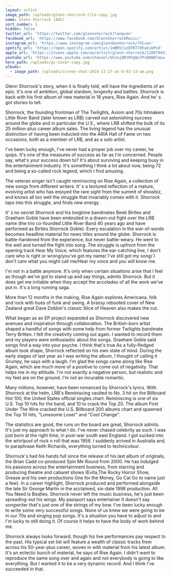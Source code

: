 ```yaml
---
layout: artist
image_path: /uploads/glenn-shorrock-tile-copy.jpg
name: Glenn Shorrock (AUS)
sort_number: 1
hidden: false
twitter_url: 'https://twitter.com/glennshorrock?lang=en'
facebook_url: 'https://www.facebook.com/GlennShorrockMusic/'
instagram_url: 'https://www.instagram.com/glennboshorrock/?hl=en'
spotify_url: 'https://open.spotify.com/artist/1mBRVjszEFRT7OhukskPnX'
apple_url: 'https://itunes.apple.com/au/artist/glenn-shorrock/118979433'
youtube_url: 'https://www.youtube.com/channel/UCnoj8RtRVgQufPcBANOlmLw'
hero_path: /uploads/gs-cover-copy.jpg
albums:
  - image_path: /uploads/screen-shot-2018-11-27-at-8-02-13-am.png
---
```


Glenn Shorrock's story, when it is finally told, will have the ingredients of an epic. It's one of ambition, global stardom, longevity and battles. Shorrock is back with his first album of new material in 16 years, Rise Again. And he' s got stories to tell.

Shorrock, the founding frontman of The Twilights, Axiom and 70s hitmakers Little River Band (later known as LRB) carved out astonishing success around the globe and in particular the U.S., where LRB shifted the bulk of its 25 million-plus career album sales. The living legend has the unusual distinction of having been inducted into the ARIA Hall of Fame on two occasions, both as a member of LRB, and as a solo artist. 

I've been lucky enough, I've never had a proper job over my career, he quips. It's one of the measures of success as far as I'm concerned. People say, what's your success down to? It's about surviving and keeping busy in the entertainment industry. It's something I think a lot about now, being 72 and being a so-called rock legend, which I find amusing.

The veteran singer isn't caught reminiscing on Rise Again, a collection of new songs from different writers. It' s a textured reflection of a mature, evolving artist who has enjoyed the rare sight from the summit of showbiz, and knows all too well the struggle that invariably comes with it. Shorrock taps into this struggle, and finds new energy.

It' s no secret Shorrock and his longtime bandmates Beeb Birtles and Graeham Goble have been embroiled in a drawn-out fight over the LRB name (the trio co-founded Little River Band 40 years ago and have performed as Birtles Shorrock Goble). Every escalation in the war-of-words becomes headline material for news titles around the globe. Shorrock is battle-hardened from the experience, but never battle-weary. He went to the well and turned the fight into song. The struggle is upfront from the opening track Hear My Voice, which features the ear-catching line, I don't care who is right or wrong/you've got my name/ I've still got my song/ I don't care what you might call me/Hear my voice and you will know me.

I'm not in a battle anymore. It's only when certain situations arise that I feel as though we've got to stand up and say things, admits Shorrock. But it does get me irritable when they accept the accolades of all the work we've put in. It's a long running saga.

More than 12 months in the making, Rise Again explores Americana, folk and rock with hues of funk and swing. A brassy rebooted cover of New Zealand great Dave Dobbin's classic Slice of Heaven also makes the cut.

What began as an EP project expanded as Shorrock discovered new avenues and inspiration through collaboration. The British-born artist shaped a handful of songs with some help from former Twilights bandmate Terry Britten. I felt the creativity coming out again. I wanted to record them and my players were enthusiastic about the songs. Graeham Goble said songs find a way into your psyche. I think that's true.As a fully-fledged album took shape, Shorrock reflected on his own state of mind. During the early stages of last year as I was writing the album, I thought of calling it Grumpy, he says with a laugh. I'm glad the songs came along like Rise Again, which are much more of a positive to come out of negativity. That helps me in my attitude. I'm not exactly a negative person, but realistic and my feet are on the ground. I'm not an incurable romantic.

Many millions, however, have been romanced by Shorrock's lyrics. With Shorrock at the helm, LRB's Reminiscing vaulted to No. 3 hit on the Billboard Hot 100, the United States official singles chart. Reminiscing is one of six U.S. Top 10 hits for the band, and 10 to crack the Top 20. The album First Under The Wire cracked the U.S. Billboard 200 albums chart and spawned the Top 10 hits, "Lonesome Loser" and "Cool Change".

The statistics are good, the runs on the board are great, Shorrock admits. It's just my approach to what I do. I've never chased celebrity as such. I was just born at the right time, in post-war south east England. I got sucked into the whirlpool of rock n roll that was 1956. I suddenly arrived in Australia and, to paraphrase Keith Richards, everything turned to technicolour.

Shorrock's had his hands full since the release of his last album of originals, the Brian Cadd co-produced Spin Me Round from 2000. He has indulged his passions across the entertainment business, from starring and producing theatre and cabaret shows (Evita,The Rocky Horror Show, Grease and his own productions One for the Money, Go Cat Go to name just a few). In a career highlight, Shorrock produced and performed alongside the late Sir George Martin in the acclaimed, six-date 1998 production. All You Need Is Beatles. Shorrock never left the music business, he's just been spreading-out his wings. My passport says entertainer It doesn't say songwriter that's just one of the strings of my bow. I've been lucky enough to write some very successful songs. None of us knew we were going to be in our 70s and singing pop songs. It's a situation you have to adjust to and I'm lucky to still doing it. Of course it helps to have the body of work behind me.

Shorrock always looks forward, though his live performances pay respect to the past. His typical set list will feature a wealth of classic tracks from across his 50-year-plus career, woven in with material from his latest album. It's an eclectic bunch of material, he says of Rise Again. I didn't want to reproduce the same song over and again and not everybody is going to like everything. But I wanted it to be a very dynamic record. And I think I've succeeded in that.